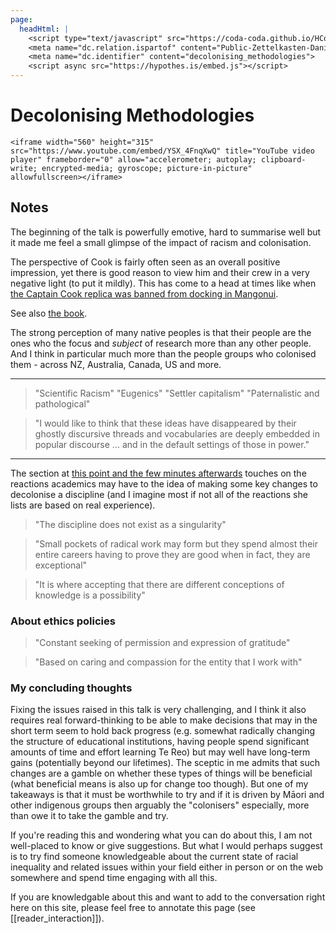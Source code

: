 ```yaml
---
page:
  headHtml: |
    <script type="text/javascript" src="https://coda-coda.github.io/HConfig/1.js"></script>
    <meta name="dc.relation.ispartof" content="Public-Zettelkasten-Daniel-Britten-(ORCID-0000-0002-7860-3595)">
    <meta name="dc.identifier" content="decolonising_methodologies">
    <script async src="https://hypothes.is/embed.js"></script>
---
```

# Decolonising Methodologies

```{=html}
<iframe width="560" height="315" src="https://www.youtube.com/embed/YSX_4FnqXwQ" title="YouTube video player" frameborder="0" allow="accelerometer; autoplay; clipboard-write; encrypted-media; gyroscope; picture-in-picture" allowfullscreen></iframe>
```
## Notes
The beginning of the talk is powerfully emotive, hard to summarise well but it made me feel a small glimpse of the impact of racism and colonisation.

The perspective of Cook is fairly often seen as an overall positive impression, yet there is good reason to view him and their crew in a very negative light (to put it mildly). This has come to a head at times like when [the Captain Cook replica was banned from docking in Mangonui](https://www.rnz.co.nz/news/te-manu-korihi/398912/captain-cook-replica-banned-from-docking-in-mangonui-during-commemoration).

See also [the book](https://www.otago.ac.nz/press/books/otago066924.html).

The strong perception of many native peoples is that their people are the ones who the focus and _subject_ of research more than any other people. And I think in particular much more than the people groups who colonised them - across NZ, Australia, Canada, US and more.

-----
> "Scientific Racism" "Eugenics" "Settler capitalism" "Paternalistic and pathological"

> "I would like to think that these ideas have disappeared by their ghostly discursive threads and vocabularies are deeply embedded in popular discourse ... and in the default settings of those in power."
-----

The section at [this point and the few minutes afterwards](https://youtu.be/YSX_4FnqXwQ?t=1802) touches on the reactions academics may have to the idea of making some key changes to decolonise a discipline (and I imagine most if not all of the reactions she lists are based on real experience).

> "The discipline does not exist as a singularity"

> "Small pockets of radical work may form but they spend almost their entire careers having to prove they are good when in fact, they are exceptional"

> "It is where accepting that there are different conceptions of knowledge is a possibility"

### About ethics policies
> "Constant seeking of permission and expression of gratitude"

> "Based on caring and compassion for the entity that I work with"

### My concluding thoughts
Fixing the issues raised in this talk is very challenging, and I think it also requires real forward-thinking to be able to make decisions that may in the short term seem to hold back progress (e.g. somewhat radically changing the structure of educational institutions, having people spend significant amounts of time and effort learning Te Reo) but may well have long-term gains (potentially beyond our lifetimes). The sceptic in me admits that such changes are a gamble on whether these types of things will be beneficial (what beneficial means is also up for change too though). But one of my takeaways is that it must be worthwhile to try and if it is driven by Māori and other indigenous groups then arguably the "colonisers" especially, more than owe it to take the gamble and try.

If you're reading this and wondering what you can do about this, I am not well-placed to know or give suggestions. But what I would perhaps suggest is to try find someone knowledgeable about the current state of racial inequality and related issues within your field either in person or on the web somewhere and spend time engaging with all this.

If you are knowledgable about this and want to add to the conversation right here on this site, please feel free to annotate this page (see [[reader_interaction]]).